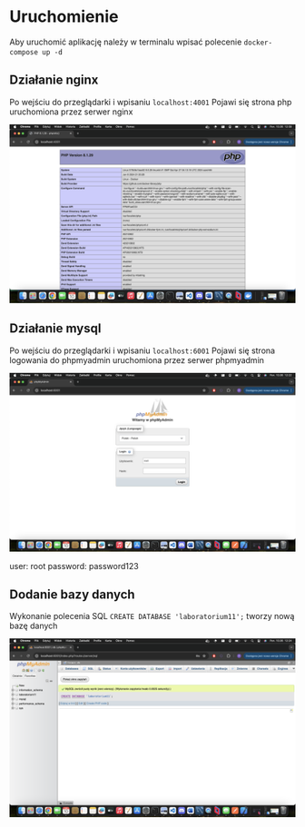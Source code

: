 # Uruchomienie

Aby uruchomić aplikację należy w terminalu wpisać polecenie
`docker-compose up -d`

## Działanie nginx

Po wejściu do przeglądarki i wpisaniu 
`localhost:4001` 
Pojawi się strona php uruchomiona przez serwer nginx

![alt text](image.png)

## Działanie mysql

Po wejściu do przeglądarki i wpisaniu 
`localhost:6001` 
Pojawi się strona logowania do phpmyadmin uruchomiona przez serwer phpmyadmin

![alt text](image-1.png)

user: root
password: password123

## Dodanie bazy danych

Wykonanie polecenia SQL 
`CREATE DATABASE 'laboratorium11';`
tworzy nową bazę danych

![alt text](image-2.png)